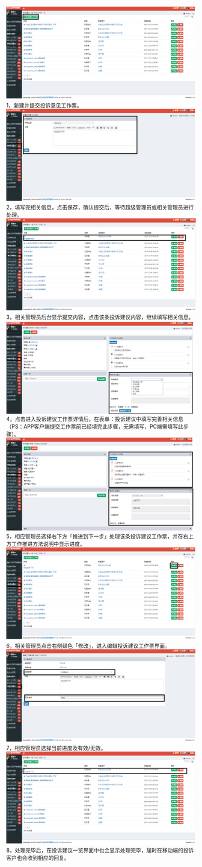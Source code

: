 ![](/assets/投诉意见流程.png)1，新建并提交投诉意见工作票。![](/assets/投诉意见流程1.png)2，填写完相关信息，点击保存，确认提交后，等待超级管理员或相关管理员进行处理。![](/assets/投诉意见流程2.png)3，相关管理员后台显示提交内容，点击该条投诉建议内容，继续填写相关信息。![](/assets/投诉意见流程4.png)4，点击进入投诉建议工作票详情后，在表单：投诉建议中填写完善相关信息（PS：APP客户端提交工作票前已经填完此步骤，无需填写，PC端需填写此步骤）。![](/assets/投诉意见流程5.png)5，相应管理员选择右下方「推进到下一步」处理该条投诉建议工作票，并在右上方工作推进方法说明中显示进度。![](/assets/投诉意见流程7.png)6，相关管理员点击右侧绿色「修改」，进入编辑投诉建议工作票界面。![](/assets/投诉意见流程6.png)7，相应管理员选择当前进度及有效/无效。![](/assets/投诉意见流程8.png)8，处理完毕后，在投诉建议一览界面中也会显示处理完毕，届时在移动端的投诉客户也会收到相应的回复。

